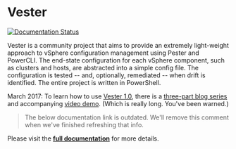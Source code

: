 # Vester

[![Documentation Status](https://readthedocs.org/projects/vester/badge/?version=latest)](http://vester.readthedocs.io/en/latest/?badge=latest)

Vester is a community project that aims to provide an extremely light-weight approach to vSphere configuration management using Pester and PowerCLI.
The end-state configuration for each vSphere component, such as clusters and hosts, are abstracted into a simple config file.
The configuration is tested -- and, optionally, remediated -- when drift is identified.
The entire project is written in PowerShell.

March 2017: To learn how to use [Vester 1.0](https://www.powershellgallery.com/packages/Vester/1.0.1), there is a [three-part blog series](http://www.brianbunke.com/blog/2017/03/07/introducing-vester/) and accompanying [video demo](https://youtu.be/6DYZR-xFt-4).
(Which is really long. You've been warned.)

> The below documentation link is outdated.
> We'll remove this comment when we've finished refreshing that info.

Please visit the **[full documentation](http://vester.readthedocs.io/en/latest/)** for more details.
